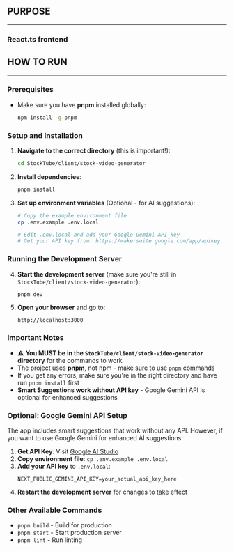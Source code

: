 ## **PURPOSE**
---
### **React.ts frontend**

## **HOW TO RUN**
---

### **Prerequisites**
- Make sure you have **pnpm** installed globally:
  ```bash
  npm install -g pnpm
  ```

### **Setup and Installation**
1. **Navigate to the correct directory** (this is important!):
   ```bash
   cd StockTube/client/stock-video-generator
   ```

2. **Install dependencies**:
   ```bash
   pnpm install
   ```

3. **Set up environment variables** (Optional - for AI suggestions):
   ```bash
   # Copy the example environment file
   cp .env.example .env.local
   
   # Edit .env.local and add your Google Gemini API key
   # Get your API key from: https://makersuite.google.com/app/apikey
   ```

### **Running the Development Server**
4. **Start the development server** (make sure you're still in `StockTube/client/stock-video-generator`):
   ```bash
   pnpm dev
   ```

5. **Open your browser** and go to:
   ```
   http://localhost:3000
   ```

### **Important Notes**
- ⚠️ **You MUST be in the `StockTube/client/stock-video-generator` directory** for the commands to work
- The project uses **pnpm**, not npm - make sure to use `pnpm` commands
- If you get any errors, make sure you're in the right directory and have run `pnpm install` first
- **Smart Suggestions work without API key** - Google Gemini API is optional for enhanced suggestions

### **Optional: Google Gemini API Setup**
The app includes smart suggestions that work without any API. However, if you want to use Google Gemini for enhanced AI suggestions:

1. **Get API Key**: Visit [Google AI Studio](https://makersuite.google.com/app/apikey)
2. **Copy environment file**: `cp .env.example .env.local`
3. **Add your API key** to `.env.local`:
   ```
   NEXT_PUBLIC_GEMINI_API_KEY=your_actual_api_key_here
   ```
4. **Restart the development server** for changes to take effect


### **Other Available Commands**
- `pnpm build` - Build for production
- `pnpm start` - Start production server
- `pnpm lint` - Run linting